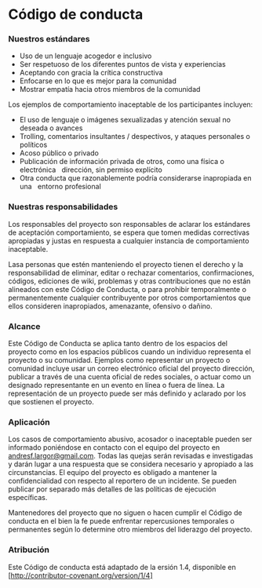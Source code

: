 # Código de conducta
### Nuestros estándares

* Uso de un lenguaje acogedor e inclusivo
* Ser respetuoso de los diferentes puntos de vista y experiencias
* Aceptando con gracia la crítica constructiva
* Enfocarse en lo que es mejor para la comunidad
* Mostrar empatía hacia otros miembros de la comunidad

Los ejemplos de comportamiento inaceptable de los participantes incluyen:

* El uso de lenguaje o imágenes sexualizadas y atención sexual no deseada o
avances
* Trolling, comentarios insultantes / despectivos, y ataques personales o políticos
* Acoso público o privado
* Publicación de información privada de otros, como una física o electrónica
  dirección, sin permiso explícito
* Otra conducta que razonablemente podría considerarse inapropiada en una
  entorno profesional

### Nuestras responsabilidades

Los responsables del proyecto son responsables de aclarar los estándares de aceptación
comportamiento, se espera que tomen medidas correctivas apropiadas y justas en
respuesta a cualquier instancia de comportamiento inaceptable.

Lasa personas que estén manteniendo el proyecto tienen el derecho y la responsabilidad de eliminar, editar o
rechazar comentarios, confirmaciones, códigos, ediciones de wiki, problemas y otras contribuciones
que no están alineados con este Código de Conducta, o para prohibir temporalmente o
permanentemente cualquier contribuyente por otros comportamientos que ellos consideren inapropiados,
amenazante, ofensivo o dañino.

### Alcance

Este Código de Conducta se aplica tanto dentro de los espacios del proyecto como en los espacios públicos
cuando un individuo representa el proyecto o su comunidad. Ejemplos como
representar un proyecto o comunidad incluye usar un correo electrónico oficial del proyecto
dirección, publicar a través de una cuenta oficial de redes sociales, o actuar como un designado
representante en un evento en línea o fuera de línea. La representación de un proyecto puede ser
más definido y aclarado por los que sostienen el proyecto.

### Aplicación

Los casos de comportamiento abusivo, acosador o inaceptable pueden ser
informado poniéndose en contacto con el equipo del proyecto en andresf.largor@gmail.com. Todas
las quejas serán revisadas e investigadas y darán lugar a una respuesta que
se considera necesario y apropiado a las circunstancias. El equipo del proyecto es
obligado a mantener la confidencialidad con respecto al reportero de un incidente.
Se pueden publicar por separado más detalles de las políticas de ejecución específicas.

Mantenedores del proyecto que no siguen o hacen cumplir el Código de conducta en el bien
la fe puede enfrentar repercusiones temporales o permanentes según lo determine otro
miembros del liderazgo del proyecto.

### Atribución

Este Código de conducta está adaptado de la ersión 1.4,
disponible en [http://contributor-covenant.org/version/1/4]
